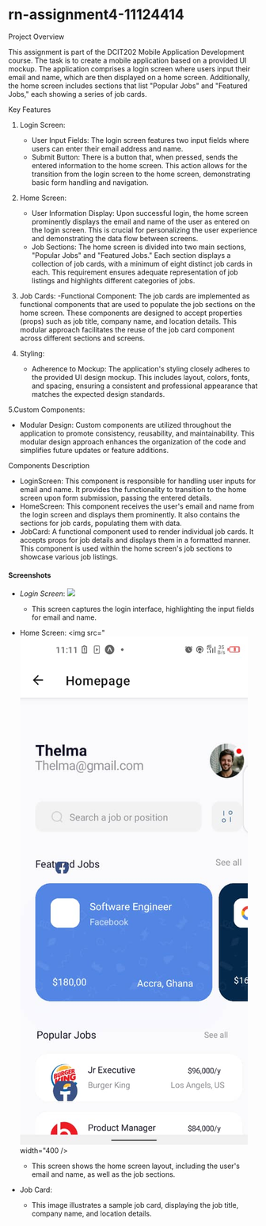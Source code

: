 # rn-assignment4-11124414


Project Overview

This assignment is part of the DCIT202 Mobile Application Development course. The task is to create a mobile application based on a provided UI mockup. The application comprises a login screen where users input their email and name, which are then displayed on a home screen. Additionally, the home screen includes sections that list "Popular Jobs" and "Featured Jobs," each showing a series of job cards.

Key Features

1. Login Screen:
   - User Input Fields: The login screen features two input fields where users can enter their email address and name.
   - Submit Button: There is a button that, when pressed, sends the entered information to the home screen. This action allows for the transition from the login screen to the home screen, demonstrating basic form handling and navigation.

2. Home Screen:
   - User Information Display: Upon successful login, the home screen prominently displays the email and name of the user as entered on the login screen. This is crucial for personalizing the user experience and demonstrating the data flow between screens.
   - Job Sections: The home screen is divided into two main sections, "Popular Jobs" and "Featured Jobs." Each section displays a collection of job cards, with a minimum of eight distinct job cards in each. This requirement ensures adequate representation of job listings and highlights different categories of jobs.

3. Job Cards:
   -Functional Component: The job cards are implemented as functional components that are used to populate the job sections on the home screen. These components are designed to accept properties (props) such as job title, company name, and location details. This modular approach facilitates the reuse of the job card component across different sections and screens.

4. Styling:
   - Adherence to Mockup: The application's styling closely adheres to the provided UI design mockup. This includes layout, colors, fonts, and spacing, ensuring a consistent and professional appearance that matches the expected design standards.

5.Custom Components:
   - Modular Design: Custom components are utilized throughout the application to promote consistency, reusability, and maintainability. This modular design approach enhances the organization of the code and simplifies future updates or feature additions.

Components Description

- LoginScreen: This component is responsible for handling user inputs for email and name. It provides the functionality to transition to the home screen upon form submission, passing the entered details.
- HomeScreen: This component receives the user's email and name from the login screen and displays them prominently. It also contains the sections for job cards, populating them with data.
- JobCard: A functional component used to render individual job cards. It accepts props for job details and displays them in a formatted manner. This component is used within the home screen's job sections to showcase various job listings.

#### Screenshots

- *Login Screen*:
    <img src="![alt text](2525ef45-9970-43fd-9317-0623b2a62d2f.jpg)" width="400" />
  - This screen captures the login interface, highlighting the input fields for email and name.

- Home Screen:
    <img src="![alt text](a7eacde5-24a2-4f93-aa61-762cb2a4d44f.jpg) width="400 />
  - This screen shows the home screen layout, including the user's email and name, as well as the job sections.

- Job Card:
  - This image illustrates a sample job card, displaying the job title, company name, and location details.

 
